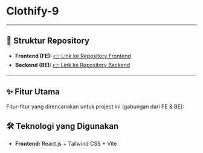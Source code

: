 # Clothify-9

---

## 📂 Struktur Repository

- **Frontend (FE):** [👉 Link ke Repository Frontend](https://github.com/username/frontend-repo)
- **Backend (BE):** [👉 Link ke Repository Backend](https://github.com/username/backend-repo)

---

## ✨ Fitur Utama

Fitur-fitur yang direncanakan untuk project ini (gabungan dari FE & BE):

## 🛠️ Teknologi yang Digunakan

- **Frontend:** React.js + Tailwind CSS + Vite
